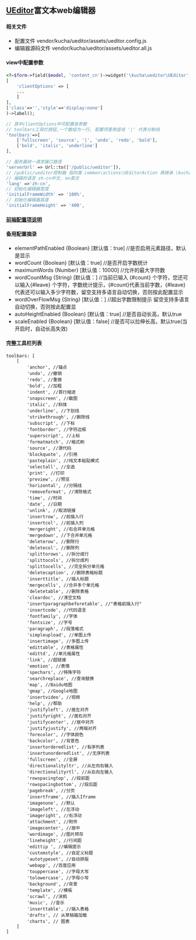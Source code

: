 ## [UEditor](https://ueditor.baidu.com/website/index.html "https://ueditor.baidu.com/website/index.html")富文本web编辑器

#### 相关文件
- 配置文件 vendor/kucha/ueditor/assets/ueditor.config.js
- 编辑器源码文件 vendor/kucha/ueditor/assets/ueditor.all.js




#### view中配置参数
~~~php
<?=$form->field($model, 'content_cn')->widget('\kucha\ueditor\UEditor',
[
    'clientOptions' => [
    ...
    ]
],
['class'=>'','style'=>'display:none']
)->label();

// 其中clientOptions中可配置各参数
// toolbars工具栏按钮,一个数组为一行, 配置项里用竖线 '|' 代表分割线
'toolbars'=>[
    ['fullscreen', 'source', '|', 'undo', 'redo', 'bold'],
    ['bold', 'italic', 'underline']
],

// 服务器统一请求接口路径
'serverUrl' => Url::to(['/public/ueditor']),
// /public/ueditor控制器 指向类 common\actions\UEditorAction 再继承 \kucha\ueditor\UEditorAction
// 编辑的语言 zh-cn中文, en英文
'lang' =>'zh-cn',
// 初始化编辑器宽度
'initialFrameWidth' => '100%',
// 初始化编辑器高度
'initialFrameHeight' => '400',
~~~

#### [前端配置项说明](http://fex.baidu.com/ueditor/#start-config "http://fex.baidu.com/ueditor/#start-config")

#### 备用配置摘录
- elementPathEnabled {Boolean} [默认值：true] //是否启用元素路径，默认是显示
- wordCount {Boolean} [默认值：true] //是否开启字数统计
- maximumWords {Number} [默认值：10000] //允许的最大字符数
- wordCountMsg {String} [默认值：] //当前已输入 {#count} 个字符，您还可以输入{#leave} 个字符，字数统计提示，{#count}代表当前字数，{#leave}代表还可以输入多少字符数，留空支持多语言自动切换，否则按此配置显示
- wordOverFlowMsg {String} [默认值：] //超出字数限制提示 留空支持多语言自动切换，否则按此配置显
- autoHeightEnabled {Boolean} [默认值：true] //是否自动长高，默认true
- scaleEnabled {Boolean} [默认值：false] //是否可以拉伸长高，默认true(当开启时，自动长高失效)


#### 完整工具栏列表
~~~
toolbars: [
    [
        'anchor', //锚点
        'undo', //撤销
        'redo', //重做
        'bold', //加粗
        'indent', //首行缩进
        'snapscreen', //截图
        'italic', //斜体
        'underline', //下划线
        'strikethrough', //删除线
        'subscript', //下标
        'fontborder', //字符边框
        'superscript', //上标
        'formatmatch', //格式刷
        'source', //源代码
        'blockquote', //引用
        'pasteplain', //纯文本粘贴模式
        'selectall', //全选
        'print', //打印
        'preview', //预览
        'horizontal', //分隔线
        'removeformat', //清除格式
        'time', //时间
        'date', //日期
        'unlink', //取消链接
        'insertrow', //前插入行
        'insertcol', //前插入列
        'mergeright', //右合并单元格
        'mergedown', //下合并单元格
        'deleterow', //删除行
        'deletecol', //删除列
        'splittorows', //拆分成行
        'splittocols', //拆分成列
        'splittocells', //完全拆分单元格
        'deletecaption', //删除表格标题
        'inserttitle', //插入标题
        'mergecells', //合并多个单元格
        'deletetable', //删除表格
        'cleardoc', //清空文档
        'insertparagraphbeforetable', //"表格前插入行"
        'insertcode', //代码语言
        'fontfamily', //字体
        'fontsize', //字号
        'paragraph', //段落格式
        'simpleupload', //单图上传
        'insertimage', //多图上传
        'edittable', //表格属性
        'edittd', //单元格属性
        'link', //超链接
        'emotion', //表情
        'spechars', //特殊字符
        'searchreplace', //查询替换
        'map', //Baidu地图
        'gmap', //Google地图
        'insertvideo', //视频
        'help', //帮助
        'justifyleft', //居左对齐
        'justifyright', //居右对齐
        'justifycenter', //居中对齐
        'justifyjustify', //两端对齐
        'forecolor', //字体颜色
        'backcolor', //背景色
        'insertorderedlist', //有序列表
        'insertunorderedlist', //无序列表
        'fullscreen', //全屏
        'directionalityltr', //从左向右输入
        'directionalityrtl', //从右向左输入
        'rowspacingtop', //段前距
        'rowspacingbottom', //段后距
        'pagebreak', //分页
        'insertframe', //插入Iframe
        'imagenone', //默认
        'imageleft', //左浮动
        'imageright', //右浮动
        'attachment', //附件
        'imagecenter', //居中
        'wordimage', //图片转存
        'lineheight', //行间距
        'edittip ', //编辑提示
        'customstyle', //自定义标题
        'autotypeset', //自动排版
        'webapp', //百度应用
        'touppercase', //字母大写
        'tolowercase', //字母小写
        'background', //背景
        'template', //模板
        'scrawl', //涂鸦
        'music', //音乐
        'inserttable', //插入表格
        'drafts', // 从草稿箱加载
        'charts', // 图表
    ]
]
~~~

